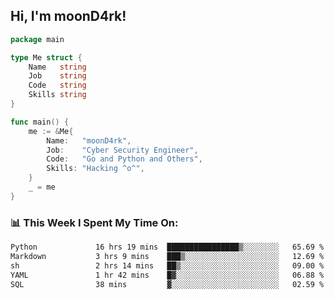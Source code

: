 <h2> Hi, I'm moonD4rk!</h2>

```go
package main

type Me struct {
	Name   string
	Job    string
	Code   string
	Skills string
}

func main() {
	me := &Me{
		Name:   "moonD4rk",
		Job:    "Cyber Security Engineer",
		Code:   "Go and Python and Others",
		Skills: "Hacking ^o^",
	}
	_ = me
}
```

<h3>📊 This Week I Spent My Time On:</h3>
<!-- <img align='right' src="https://github-readme-stats.vercel.app/api?username=moond4rk&show_icons=true&theme=radical", width="300" height="150"> -->

<!--START_SECTION:waka-->

```txt
Python             16 hrs 19 mins  ████████████████▒░░░░░░░░   65.69 %
Markdown           3 hrs 9 mins    ███▒░░░░░░░░░░░░░░░░░░░░░   12.69 %
sh                 2 hrs 14 mins   ██▒░░░░░░░░░░░░░░░░░░░░░░   09.00 %
YAML               1 hr 42 mins    █▓░░░░░░░░░░░░░░░░░░░░░░░   06.88 %
SQL                38 mins         ▓░░░░░░░░░░░░░░░░░░░░░░░░   02.59 %
```

<!--END_SECTION:waka-->

